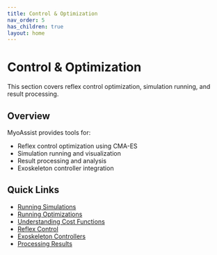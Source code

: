 ```yaml
---
title: Control & Optimization
nav_order: 5
has_children: true
layout: home
---
```


# Control & Optimization

This section covers reflex control optimization, simulation running, and result processing.

## Overview

MyoAssist provides tools for:
- Reflex control optimization using CMA-ES
- Simulation running and visualization
- Result processing and analysis
- Exoskeleton controller integration

## Quick Links

- [Running Simulations](running-simulations)
- [Running Optimizations](running-optimizations)
- [Understanding Cost Functions](understanding-cost)
- [Reflex Control](reflex-control)
- [Exoskeleton Controllers](exoskeleton-controllers)
- [Processing Results](processing-results) 
